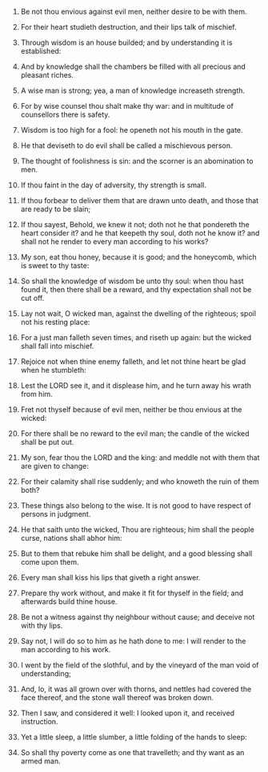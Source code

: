1. Be not thou envious against evil men, neither desire to be with
them.

2. For their heart studieth destruction, and their lips talk of
mischief.

3. Through wisdom is an house builded; and by understanding it is
established:

4. And by knowledge shall the chambers be filled with
all precious and pleasant riches.

5. A wise man is strong; yea, a man of knowledge increaseth
strength.

6. For by wise counsel thou shalt make thy war: and in multitude of
counsellors there is safety.

7. Wisdom is too high for a fool: he openeth not his mouth in the
gate.

8. He that deviseth to do evil shall be called a mischievous person.

9. The thought of foolishness is sin: and the scorner is an
abomination to men.

10. If thou faint in the day of adversity, thy strength is small.

11. If thou forbear to deliver them that are drawn unto death, and
those that are ready to be slain;

12. If thou sayest, Behold, we
knew it not; doth not he that pondereth the heart consider it? and he
that keepeth thy soul, doth not he know it? and shall not he render to
every man according to his works?

13. My son, eat thou honey,
because it is good; and the honeycomb, which is sweet to thy taste:

14. So shall the knowledge of wisdom be unto thy soul: when thou
hast found it, then there shall be a reward, and thy expectation shall
not be cut off.

15. Lay not wait, O wicked man, against the dwelling of the
righteous; spoil not his resting place:

16. For a just man falleth
seven times, and riseth up again: but the wicked shall fall into
mischief.

17. Rejoice not when thine enemy falleth, and let not thine heart be
glad when he stumbleth:

18. Lest the LORD see it, and it displease
him, and he turn away his wrath from him.

19. Fret not thyself because of evil men, neither be thou envious at
the wicked:

20. For there shall be no reward to the evil man; the
candle of the wicked shall be put out.

21. My son, fear thou the LORD and the king: and meddle not with
them that are given to change:

22. For their calamity shall rise
suddenly; and who knoweth the ruin of them both?

23. These things
also belong to the wise. It is not good to have respect of persons in
judgment.

24. He that saith unto the wicked, Thou are righteous; him shall the
people curse, nations shall abhor him:

25. But to them that rebuke
him shall be delight, and a good blessing shall come upon them.

26. Every man shall kiss his lips that giveth a right answer.

27. Prepare thy work without, and make it fit for thyself in the
field; and afterwards build thine house.

28. Be not a witness against thy neighbour without cause; and
deceive not with thy lips.

29. Say not, I will do so to him as he hath done to me: I will
render to the man according to his work.

30. I went by the field of the slothful, and by the vineyard of the
man void of understanding;

31. And, lo, it was all grown over with
thorns, and nettles had covered the face thereof, and the stone wall
thereof was broken down.

32. Then I saw, and considered it well: I looked upon it, and
received instruction.

33. Yet a little sleep, a little slumber, a little folding of the
hands to sleep:

34. So shall thy poverty come as one that
travelleth; and thy want as an armed man.